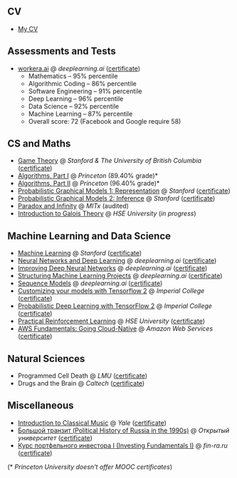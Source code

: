 ## CV

* [My CV](CV.pdf)

## Assessments and Tests

* [workera.ai](workera.ai) @ *deeplearning.ai* ([certificate](https://app.workera.ai/public/candidate/certificate?code=K8C52BJ7))
  * Mathematics – 95% percentile
  * Algorithmic Coding – 86% percentile
  * Software Engineering – 91% percentile
  * Deep Learning – 96% percentile
  * Data Science – 92% percentile
  * Machine Learning – 87% percentile
  * Overall score: 72 (Facebook and Google require 58)

## CS and Maths
* [Game Theory](https://www.coursera.org/learn/game-theory-1) @ *Stanford & The University of British Columbia* ([certificate](https://coursera.org/share/e7c0c8ce0a4e01f261c35d8a213bcf42))
* [Algorithms, Part I](https://www.coursera.org/learn/algorithms-part1) @ *Princeton* (89.40% grade)*
* [Algorithms, Part II](https://www.coursera.org/learn/algorithms-part2) @ *Princeton* (96.40% grade)*
* [Probabilistic Graphical Models 1: Representation](https://www.coursera.org/learn/probabilistic-graphical-models) @ *Stanford* ([certificate](https://coursera.org/share/92e125b412f1cd7e6f17f6dabe0efe48))
* [Probabilistic Graphical Models 2: Inference](https://www.coursera.org/learn/probabilistic-graphical-models-2-inference) @ *Stanford* ([certificate](https://coursera.org/share/6fc6af37eb7b4814b92f7a5026780e58))
* [Paradox and Infinity](https://www.edx.org/course/paradox-and-infinity) @ *MITx* (audited)
* [Introduction to Galois Theory](https://www.coursera.org/learn/galois/home/info) @ *HSE University* (_in progress_)

## Machine Learning and Data Science
* [Machine Learning](https://www.coursera.org/learn/machine-learning) @ *Stanford* ([certificate](https://coursera.org/share/f86d3eb0588e2c8d0e748c27b55cbb11))
* [Neural Networks and Deep Learning](https://www.coursera.org/learn/neural-networks-deep-learning) @ *deeplearning.ai* ([certificate](https://coursera.org/share/42f41b12427cb2c18dcb2eb988504c16))
* [Improving Deep Neural Networks](https://www.coursera.org/learn/deep-neural-network) @ *deeplearning.ai* ([certificate](https://coursera.org/share/9ef5b3f5bcc21e6f27a2b66f007077d6))
* [Structuring Machine Learning Projects](https://www.coursera.org/learn/machine-learning-projects) @ *deeplearning.ai* ([certificate](https://coursera.org/share/d9aee15d608158c00ab234e189589df2))
* [Sequence Models](https://www.coursera.org/learn/nlp-sequence-models) @ *deeplearning.ai* ([certificate](https://coursera.org/share/2d37b80f03f13ad73ce8b4a588a7c2c3))
* [Customizing your models with Tensorflow 2](https://www.coursera.org/learn/customising-models-tensorflow2) @ *Imperial College* ([certificate](https://coursera.org/share/b8c8e2f74117f888e15a6f9345caee0f))
* [Probabilistic Deep Learning with TensorFlow 2](https://www.coursera.org/learn/probabilistic-deep-learning-with-tensorflow2/home/info) @ *Imperial College* ([certificate](https://coursera.org/share/e94ca2ac0b64ed8be552421a24250a2e))
* [Practical Reinforcement Learning](https://www.coursera.org/learn/practical-rl/home/welcome) @ *HSE University* ([certificate](https://coursera.org/share/ec9bc53f0cb0054b45da122503903ed8))
* [AWS Fundamentals: Going Cloud-Native](https://www.coursera.org/learn/aws-fundamentals-going-cloud-native) @ *Amazon Web Services* ([certificate](https://coursera.org/share/a31104fa55512a2521e808f7ae044db0))

## Natural Sciences
* Programmed Cell Death @ *LMU* ([certificate](certificates/Coursera_PCD_certificate_2013.pdf))
* Drugs and the Brain @ *Caltech* ([certificate](certificates/Coursera_Drugs_and_Brain_certificate_2014.pdf))

## Miscellaneous
* [Introduction to Classical Music](https://www.coursera.org/learn/introclassicalmusic) @ *Yale* ([certificate](https://coursera.org/share/3a5cc394ca7b6170cd06d808e0860539))
* [Большой транзит (Political History of Russia in the 1990s)](https://openuni.io/course/2/) @ *Открытый университет* ([certificate](certificates/OpenUniCertificate.pdf))
* [Курс портфельного инвестора I (Investing Fundamentals I)](https://fin-ra.ru) @ *fin-ra.ru* ([certificate](certificates/investing-1-step.pdf))

(* *Princeton University doesn't offer MOOC certificates*)
